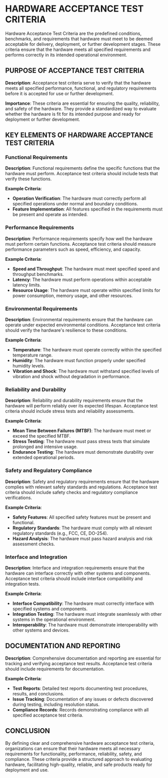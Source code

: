 # HARDWARE ACCEPTANCE TEST CRITERIA

Hardware Acceptance Test Criteria are the predefined conditions, benchmarks, and requirements that hardware must meet to be deemed acceptable for delivery, deployment, or further development stages. These criteria ensure that the hardware meets all specified requirements and performs correctly in its intended operational environment.

## PURPOSE OF ACCEPTANCE TEST CRITERIA

**Description**: Acceptance test criteria serve to verify that the hardware meets all specified performance, functional, and regulatory requirements before it is accepted for use or further development.

**Importance**: These criteria are essential for ensuring the quality, reliability, and safety of the hardware. They provide a standardized way to evaluate whether the hardware is fit for its intended purpose and ready for deployment or further development.

## KEY ELEMENTS OF HARDWARE ACCEPTANCE TEST CRITERIA

### Functional Requirements

**Description**: Functional requirements define the specific functions that the hardware must perform. Acceptance test criteria should include tests that verify these functions.

**Example Criteria**:

- **Operation Verification**: The hardware must correctly perform all specified operations under normal and boundary conditions.
- **Feature Implementation**: All features specified in the requirements must be present and operate as intended.

### Performance Requirements

**Description**: Performance requirements specify how well the hardware must perform certain functions. Acceptance test criteria should measure performance parameters such as speed, efficiency, and capacity.

**Example Criteria**:

- **Speed and Throughput**: The hardware must meet specified speed and throughput benchmarks.
- **Latency**: The hardware must perform operations within acceptable latency limits.
- **Resource Usage**: The hardware must operate within specified limits for power consumption, memory usage, and other resources.

### Environmental Requirements

**Description**: Environmental requirements ensure that the hardware can operate under expected environmental conditions. Acceptance test criteria should verify the hardware's resilience to these conditions.

**Example Criteria**:

- **Temperature**: The hardware must operate correctly within the specified temperature range.
- **Humidity**: The hardware must function properly under specified humidity levels.
- **Vibration and Shock**: The hardware must withstand specified levels of vibration and shock without degradation in performance.

### Reliability and Durability

**Description**: Reliability and durability requirements ensure that the hardware will perform reliably over its expected lifespan. Acceptance test criteria should include stress tests and reliability assessments.

**Example Criteria**:

- **Mean Time Between Failures (MTBF)**: The hardware must meet or exceed the specified MTBF.
- **Stress Testing**: The hardware must pass stress tests that simulate prolonged and intensive usage.
- **Endurance Testing**: The hardware must demonstrate durability over extended operational periods.

### Safety and Regulatory Compliance

**Description**: Safety and regulatory requirements ensure that the hardware complies with relevant safety standards and regulations. Acceptance test criteria should include safety checks and regulatory compliance verifications.

**Example Criteria**:

- **Safety Features**: All specified safety features must be present and functional.
- **Regulatory Standards**: The hardware must comply with all relevant regulatory standards (e.g., FCC, CE, DO-254).
- **Hazard Analysis**: The hardware must pass hazard analysis and risk assessment checks.

### Interface and Integration

**Description**: Interface and integration requirements ensure that the hardware can interface correctly with other systems and components. Acceptance test criteria should include interface compatibility and integration tests.

**Example Criteria**:

- **Interface Compatibility**: The hardware must correctly interface with specified systems and components.
- **Integration Testing**: The hardware must integrate seamlessly with other systems in the operational environment.
- **Interoperability**: The hardware must demonstrate interoperability with other systems and devices.

## DOCUMENTATION AND REPORTING

**Description**: Comprehensive documentation and reporting are essential for tracking and verifying acceptance test results. Acceptance test criteria should include requirements for documentation.

**Example Criteria**:

- **Test Reports**: Detailed test reports documenting test procedures, results, and conclusions.
- **Issue Tracking**: Documentation of any issues or defects discovered during testing, including resolution status.
- **Compliance Records**: Records demonstrating compliance with all specified acceptance test criteria.

## CONCLUSION

By defining clear and comprehensive hardware acceptance test criteria, organizations can ensure that their hardware meets all necessary requirements for functionality, performance, reliability, safety, and compliance. These criteria provide a structured approach to evaluating hardware, facilitating high-quality, reliable, and safe products ready for deployment and use.
